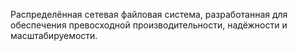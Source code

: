 Распределённая сетевая файловая система, разработанная для обеспечения превосходной производительности, надёжности и масштабируемости.
